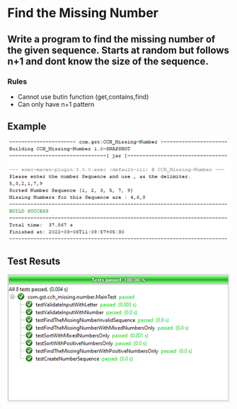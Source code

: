 # Find the Missing Number
## Write a program to find the missing number of the given sequence. Starts at random but follows n+1 and dont know the size of the sequence.
### Rules
- Cannot use butin function (get,contains,find)
- Can only have n+1 pattern

## Example
![Example](CMD.png)
## Test Resuts
![Test Results](CMD2.png)